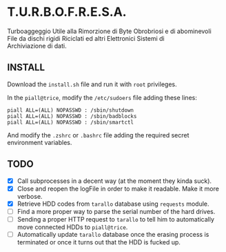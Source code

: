 # T.U.R.B.O.F.R.E.S.A.  
Turboaggeggio Utile alla Rimorzione di Byte Obrobriosi e di abominevoli  
File da dischi rigidi Riciclati ed altri Elettronici Sistemi di  
Archiviazione di dati.  

## INSTALL  
Download the `install.sh` file and run it with `root` privileges.  

In the `piall@trice`, modify the `/etc/sudoers` file adding these lines:  

`piall ALL=(ALL) NOPASSWD : /sbin/shutdown`  
`piall ALL=(ALL) NOPASSWD : /sbin/badblocks`  
`piall ALL=(ALL) NOPASSWD : /sbin/smartctl`  

And modify the `.zshrc` or `.bashrc` file adding the required secret environment variables.  

## TODO  
- [X] Call subprocesses in a decent way (at the moment they kinda suck).  
- [X] Close and reopen the logFile in order to make it readable. Make it more verbose.  
- [X] Retrieve HDD codes from `tarallo` database using `requests` module.  
- [ ] Find a more proper way to parse the serial number of the hard drives.  
- [ ] Sending a proper HTTP request to `tarallo` to tell him to automatically move connected HDDs to `piall@trice`.  
- [ ] Automatically update `tarallo` database once the erasing process is terminated or once it turns out that the HDD is fucked up.  
